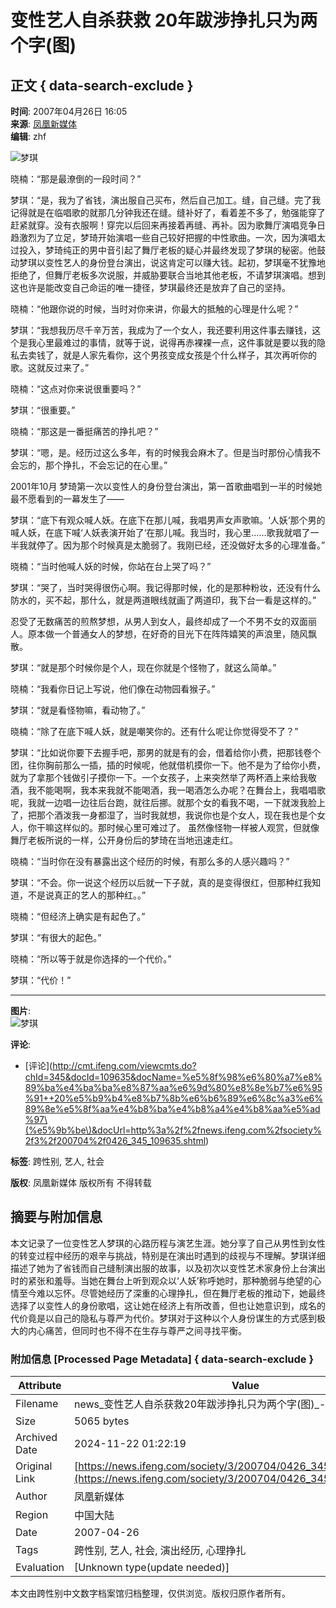 # 变性艺人自杀获救 20年跋涉挣扎只为两个字(图)

## 正文 { data-search-exclude }


**时间**: 2007年04月26日 16:05  
**来源**: [凤凰新媒体](http://news.ifeng.com/society/3/200704/0426_345_109635_2.shtml)  
**编辑**: zhf  

![梦琪](http://img.ifeng.com/res/200704/0426_94323.jpg)

晓楠：“那是最潦倒的一段时间？”

梦琪：“是，我为了省钱，演出服自己买布，然后自己加工。缝，自己缝。完了我记得就是在临唱歌的就那几分钟我还在缝。缝补好了，看着差不多了，勉强能穿了赶紧就穿。没有衣服啊！穿完以后回来再接着再缝、再补。因为歌舞厅演唱竞争日趋激烈为了立足，梦琦开始演唱一些自己较好把握的中性歌曲。一次，因为演唱太过投入，梦琦纯正的男中音引起了舞厅老板的疑心并最终发现了梦琪的秘密。他鼓动梦琪以变性艺人的身份登台演出，说这肯定可以赚大钱。起初，梦琪毫不犹豫地拒绝了，但舞厅老板多次说服，并威胁要联合当地其他老板，不请梦琪演唱。想到这也许是能改变自己命运的唯一捷径，梦琪最终还是放弃了自己的坚持。

晓楠：“他跟你说的时候，当时对你来讲，你最大的抵触的心理是什么呢？”

梦琪：“我想我历尽千辛万苦，我成为了一个女人，我还要利用这件事去赚钱，这个是我心里最难过的事情，就等于说，说得再赤裸裸一点，这件事就是要以我的隐私去卖钱了，就是人家先看你，这个男孩变成女孩是个什么样子，其次再听你的歌。这就反过来了。”

晓楠：“这点对你来说很重要吗？”

梦琪：“很重要。”

晓楠：“那这是一番挺痛苦的挣扎吧？”

梦琪：“嗯，是。经历过这么多年，有的时候我会麻木了。但是当时那份心情我不会忘的，那个挣扎，不会忘记的在心里。”

2001年10月 梦琦第一次以变性人的身份登台演出，第一首歌曲唱到一半的时候她最不愿看到的一幕发生了——

梦琪：“底下有观众喊人妖。在底下在那儿喊，我唱男声女声歌嘛。‘人妖‘那个男的喊人妖，在底下喊‘人妖表演开始了‘在那儿喊。我当时，我心里……歌我就唱了一半我就停了。因为那个时候真是太脆弱了。我刚已经，还没做好太多的心理准备。”

晓楠：“当时他喊人妖的时候，你站在台上哭了吗？”

梦琪：“哭了，当时哭得很伤心啊。我记得那时候，化的是那种粉妆，还没有什么防水的，买不起，那什么，就是两道眼线就画了两道印，我下台一看是这样的。”

忍受了无数痛苦的煎熬梦想，从男人到女人，最终却成了一个不男不女的双面丽人。原本做一个普通女人的梦想，在好奇的目光下在阵阵嬉笑的声浪里，随风飘散。

梦琪：“就是那个时候你是个人，现在你就是个怪物了，就这么简单。”

晓楠：“我看你日记上写说，他们像在动物园看猴子。”

梦琪：“就是看怪物嘛，看动物了。”

晓楠：“除了在底下喊人妖，就是嘲笑你的。还有什么呢让你觉得受不了？”

梦琪：“比如说你要下去握手吧，那男的就是有的会，借着给你小费，把那钱卷个团，往你胸前那么一插，插的时候呢，他就借机摸你一下。他不是为了给你小费，就为了拿那个钱做引子摸你一下。一个女孩子，上来突然举了两杯酒上来给我敬酒，我不能喝啊，我本来我就不能喝酒，我一喝酒怎么办呢？在舞台上，我唱唱歌呢，我就一边唱一边往后台跑，就往后挪。就那个女的看我不喝，一下就泼我脸上了，把那个酒泼我一身都湿了，当时我就想，我说你也是个女人，现在我也是个女人，你干嘛这样似的。那时候心里可难过了。 虽然像怪物一样被人观赏，但就像舞厅老板所说的一样，公开身份后的梦琦在当地迅速走红。

晓楠：“当时你在没有暴露出这个经历的时候，有那么多的人感兴趣吗？”

梦琪：“不会。你一说这个经历以后就一下子就，真的是变得很红，但那种红我知道，不是说真正的艺人的那种红。。”

晓楠：“但经济上确实是有起色了。”

梦琪：“有很大的起色。”

晓楠：“所以等于就是你选择的一个代价。”

梦琪：“代价！”  

---

**图片**:  
![梦琪](http://img.ifeng.com/res/200704/0426_94323.jpg)

**评论**:  
- \[评论\](http://cmt.ifeng.com/viewcmts.do?chId=345&docId=109635&docName=%e5%8f%98%e6%80%a7%e8%89%ba%e4%ba%ba%e8%87%aa%e6%9d%80%e8%8e%b7%e6%95%91++20%e5%b9%b4%e8%b7%8b%e6%b6%89%e6%8c%a3%e6%89%8e%e5%8f%aa%e4%b8%ba%e4%b8%a4%e4%b8%aa%e5%ad%97\(%e5%9b%be\)&docUrl=http%3a%2f%2fnews.ifeng.com%2fsociety%2f3%2f200704%2f0426_345_109635.shtml)  

**标签**: 跨性别, 艺人, 社会

**版权**: 凤凰新媒体 版权所有 不得转载

## 摘要与附加信息

<!-- tcd_abstract -->
本文记录了一位变性艺人梦琪的心路历程与演艺生涯。她分享了自己从男性到女性的转变过程中经历的艰辛与挑战，特别是在演出时遇到的歧视与不理解。梦琪详细描述了她为了省钱而自己缝制演出服的故事，以及初次以变性艺术家身份上台演出时的紧张和羞辱。当她在舞台上听到观众以‘人妖’称呼她时，那种脆弱与绝望的心情至今难以忘怀。尽管她经历了深重的心理挣扎，但在舞厅老板的推动下，她最终选择了以变性人的身份歌唱，这让她在经济上有所改善，但也让她意识到，成名的代价竟是以自己的隐私与尊严为代价。梦琪对于这种以个人身份谋生的方式感到极大的内心痛苦，但同时也不得不在生存与尊严之间寻找平衡。
<!-- tcd_abstract_end -->

### 附加信息 [Processed Page Metadata] { data-search-exclude }

| Attribute       | Value                                  |
|-----------------|----------------------------------------|
| Filename        | news_变性艺人自杀获救20年跋涉挣扎只为两个字(图)_-_凤凰网.md                             |
| Size            | 5065 bytes                           |
| Archived Date   | 2024-11-22 01:22:19                             |
| Original Link   | [https://news.ifeng.com/society/3/200704/0426_345_109635_2.shtml](https://news.ifeng.com/society/3/200704/0426_345_109635_2.shtml)                       |
| Author          | 凤凰新媒体                               |
| Region          | 中国大陆                               |
| Date            | 2007-04-26                                 |
| Tags            | 跨性别, 艺人, 社会, 演出经历, 心理挣扎                                 |
| Evaluation            | [Unknown type(update needed)]                                 |
<!-- tcd_table_end -->

本文由跨性别中文数字档案馆归档整理，仅供浏览。版权归原作者所有。
